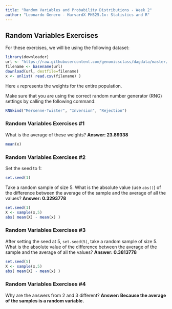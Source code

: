 ```yaml
---
title: "Random Variables and Probability Distributions - Week 2"
author: "Leonardo Genero - HarvardX PH525.1x: Statistics and R"
---
```


## Random Variables Exercises

For these exercises, we will be using the following dataset:

```R
library(downloader) 
url <- "https://raw.githubusercontent.com/genomicsclass/dagdata/master/inst/extdata/femaleControlsPopulation.csv"
filename <- basename(url)
download(url, destfile=filename)
x <- unlist( read.csv(filename) )
```

Here `x` represents the weights for the entire population.

Make sure that you are using the correct random number generator (RNG) settings by calling the following command:

```R
RNGkind("Mersenne-Twister", "Inversion", "Rejection")
```

### Random Variables Exercises #1

What is the average of these weights? **Answer: $23.89338$**

```R
mean(x)
```

### Random Variables Exercises #2

Set the seed to $1$:

```R
set.seed(1)
```

Take a random sample of size $5$. What is the absolute value (use `abs()`) of the difference between the average of the sample and the average of all the values? **Answer: $0.3293778$**

```R
set.seed(1)
X <- sample(x,5)
abs( mean(X) - mean(x) )
```

### Random Variables Exercises #3

After setting the seed at $5$, `set.seed(5)`, take a random sample of size $5$. What is the absolute value of the difference between the average of the sample and the average of all the values? **Answer: $0.3813778$**

```R
set.seed(5)
X <- sample(x,5)
abs( mean(X) - mean(x) )
```

### Random Variables Exercises #4

Why are the answers from 2 and 3 different? **Answer: Because the average of the samples is a random variable.**


